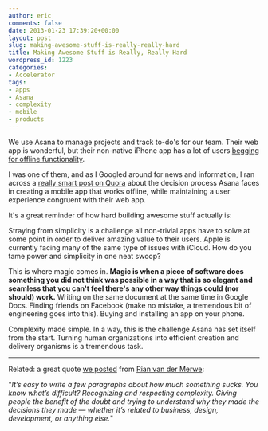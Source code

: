 ```yaml
---
author: eric
comments: false
date: 2013-01-23 17:39:20+00:00
layout: post
slug: making-awesome-stuff-is-really-really-hard
title: Making Awesome Stuff is Really, Really Hard
wordpress_id: 1223
categories:
- Accelerator
tags:
- apps
- Asana
- complexity
- mobile
- products
---
```


We use Asana to manage projects and track to-do's for our team. Their web app is wonderful, but their non-native iPhone app has a lot of users [begging for offline functionality](http://blog.asana.com/2012/09/our-iphone-app-levels-up/). 

I was one of them, and as I Googled around for news and information, I ran across a [really smart post on Quora](http://www.quora.com/Asana/Why-is-it-taking-months-for-Asana-to-deliver-a-native-mobile-app-with-offline-support) about the decision process Asana faces in creating a mobile app that works offline, while maintaining a user experience congruent with their web app. 

It's a great reminder of how hard building awesome stuff actually is:  



> 
Straying from simplicity is a challenge all non-trivial apps have to solve at some point in order to deliver amazing value to their users. Apple is currently facing many of the same type of issues with iCloud. How do you tame power and simplicity in one neat swoop?

This is where magic comes in. **Magic is when a piece of software does something you did not think was possible in a way that is so elegant and seamless that you can't feel there's any other way things could (nor should) work.** Writing on the same document at the same time in Google Docs. Finding friends on Facebook (make no mistake, a tremendous bit of engineering goes into this). Buying and installing an app on your phone.

Complexity made simple. In a way, this is the challenge Asana has set itself from the start. Turning human organizations into efficient creation and delivery organisms is a tremendous task.






* * *



Related: a great quote [we posted](/images/blog/2012/12/lazy-friday-links-vol-2/) from [Rian van der Merwe](http://www.elezea.com/2012/12/maybe-it-doesnt-suck/): 

"_It’s easy to write a few paragraphs about how much something sucks. You know what’s difficult? Recognizing and respecting complexity. Giving people the benefit of the doubt and trying to understand why they made the decisions they made — whether it’s related to business, design, development, or anything else._"

